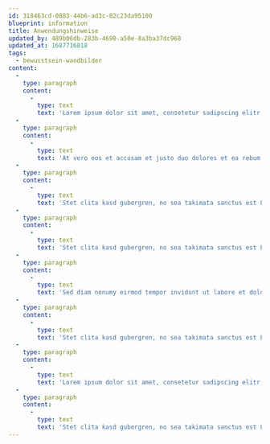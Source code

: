 ```yaml
---
id: 318463cd-0883-44b6-ad3c-82c23da95100
blueprint: information
title: Anwendungshinweise
updated_by: 489b06db-283b-4690-a50e-8a3ba37dc968
updated_at: 1687716818
tags:
  - bewusstsein-wandbilder
content:
  -
    type: paragraph
    content:
      -
        type: text
        text: 'Lorem ipsum dolor sit amet, consetetur sadipscing elitr, sed diam nonumy eirmod tempor invidunt ut labore et dolore magna aliquyam erat, sed diam voluptua.'
  -
    type: paragraph
    content:
      -
        type: text
        text: 'At vero eos et accusam et justo duo dolores et ea rebum. Stet clita kasd gubergren, no sea takimata sanctus est Lorem ipsum dolor sit amet. Lorem ipsum dolor sit amet, consetetur sadipscing elitr, sed diam nonumy eirmod tempor invidunt ut labore et dolore magna aliquyam erat, sed diam voluptua. At vero eos et accusam et justo duo dolores et ea rebum.'
  -
    type: paragraph
    content:
      -
        type: text
        text: 'Stet clita kasd gubergren, no sea takimata sanctus est Lorem ipsum dolor sit amet.  Lorem ipsum dolor sit amet, consetetur sadipscing elitr, sed diam nonumy eirmod tempor invidunt ut labore et dolore magna aliquyam erat, sed diam voluptua. At vero eos et accusam et justo duo dolores et ea rebum.'
  -
    type: paragraph
    content:
      -
        type: text
        text: 'Stet clita kasd gubergren, no sea takimata sanctus est Lorem ipsum dolor sit amet.  Lorem ipsum dolor sit amet, consetetur sadipscing elitr.'
  -
    type: paragraph
    content:
      -
        type: text
        text: 'Sed diam nonumy eirmod tempor invidunt ut labore et dolore magna aliquyam erat, sed diam voluptua. At vero eos et accusam et justo duo dolores et ea rebum.'
  -
    type: paragraph
    content:
      -
        type: text
        text: 'Stet clita kasd gubergren, no sea takimata sanctus est Lorem ipsum dolor sit amet.'
  -
    type: paragraph
    content:
      -
        type: text
        text: 'Lorem ipsum dolor sit amet, consetetur sadipscing elitr, sed diam nonumy eirmod tempor invidunt ut labore et dolore magna aliquyam erat, sed diam voluptua. At vero eos et accusam et justo duo dolores et ea rebum.'
  -
    type: paragraph
    content:
      -
        type: text
        text: 'Stet clita kasd gubergren, no sea takimata sanctus est Lorem ipsum dolor sit amet.'
---
```

